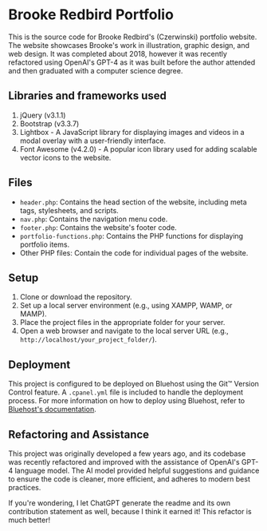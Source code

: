 # Brooke Redbird Portfolio
This is the source code for Brooke Redbird's (Czerwinski) portfolio website. The website showcases Brooke's work in illustration, graphic design, and web design. It was completed about 2018, however it was recently refactored using OpenAI's GPT-4 as it was built before the author attended and then graduated with a computer science degree.

## Libraries and frameworks used
1. jQuery (v3.1.1)
2. Bootstrap (v3.3.7)
3. Lightbox - A JavaScript library for displaying images and videos in a modal overlay with a user-friendly interface.
4. Font Awesome (v4.2.0) - A popular icon library used for adding scalable vector icons to the website.

## Files
- `header.php`: Contains the head section of the website, including meta tags, stylesheets, and scripts.
- `nav.php`: Contains the navigation menu code.
- `footer.php`: Contains the website's footer code.
- `portfolio-functions.php`: Contains the PHP functions for displaying portfolio items.
- Other PHP files: Contain the code for individual pages of the website.

## Setup
1. Clone or download the repository.
2. Set up a local server environment (e.g., using XAMPP, WAMP, or MAMP).
3. Place the project files in the appropriate folder for your server.
4. Open a web browser and navigate to the local server URL (e.g., `http://localhost/your_project_folder/`).

## Deployment
This project is configured to be deployed on Bluehost using the Git™ Version Control feature. A `.cpanel.yml` file is included to handle the deployment process. For more information on how to deploy using Bluehost, refer to [Bluehost's documentation](https://www.bluehost.com/help/article/git-deployment).


## Refactoring and Assistance
This project was originally developed a few years ago, and its codebase was recently refactored and improved with the assistance of OpenAI's GPT-4 language model. The AI model provided helpful suggestions and guidance to ensure the code is cleaner, more efficient, and adheres to modern best practices.

If you're wondering, I let ChatGPT generate the readme and its own contribution statement as well, because I think it earned it! This refactor is much better!
